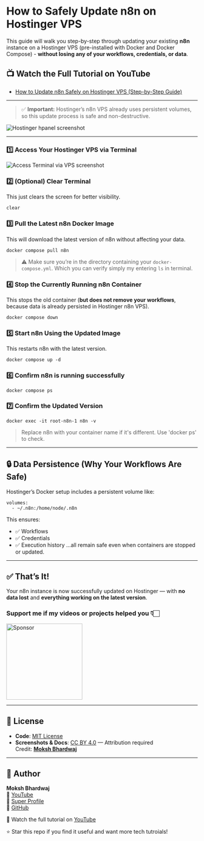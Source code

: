 # How to Safely Update n8n on Hostinger VPS

This guide will walk you step-by-step through updating your existing **n8n** instance on a Hostinger VPS (pre-installed with Docker and Docker Compose) - **without losing any of your workflows, credentials, or data**.

## 📺 Watch the Full Tutorial on YouTube
- [How to Update n8n Safely on Hostinger VPS (Step-by-Step Guide)](https://youtu.be/U8iFlqK28fc)

---
> ✅ **Important:** Hostinger’s n8n VPS already uses persistent volumes, so this update process is safe and non-destructive.

![Hostinger hpanel screenshot](https://github.com/user-attachments/assets/5f375f2e-368b-4ace-9344-8a6cc5bc7ebc)

---
### 1️⃣ Access Your Hostinger VPS via Terminal
![Access Terminal via VPS screenshot](https://github.com/user-attachments/assets/4bafb591-0e21-4138-8c31-a42eab20656a)

### 2️⃣ (Optional) Clear Terminal

This just clears the screen for better visibility.
```
clear
```

### 3️⃣ Pull the Latest n8n Docker Image

This will download the latest version of n8n without affecting your data.
```
docker compose pull n8n
```
> ⚠️ Make sure you’re in the directory containing your `docker-compose.yml`. Which you can verify simply my entering `ls` in terminal.

### 4️⃣ Stop the Currently Running n8n Container

This stops the old container (**but does not remove your workflows**, because data is already persisted in Hostinger n8n VPS).
```
docker compose down
```

### 5️⃣ Start n8n Using the Updated Image

This restarts n8n with the latest version.
```
docker compose up -d
```

### 6️⃣ Confirm n8n is running successfully
```
docker compose ps
```

### 7️⃣ Confirm the Updated Version
```
docker exec -it root-n8n-1 n8n -v
```
> Replace n8n with your container name if it's different. Use 'docker ps' to check.

---
## 🔒 Data Persistence (Why Your Workflows Are Safe)

Hostinger’s Docker setup includes a persistent volume like:

```
volumes:
  - ~/.n8n:/home/node/.n8n
```

This ensures:

* ✅ Workflows
* ✅ Credentials
* ✅ Execution history
  ...all remain safe even when containers are stopped or updated.

---
## ✅ That’s It!

Your n8n instance is now successfully updated on Hostinger — with **no data lost** and **everything working on the latest version**.

### Support me if my videos or projects helped you 👇🏻
<a href="https://github.com/sponsors/Moksh-Bhardwaj">
  <img src="https://img.shields.io/badge/Sponsor-%E2%9D%A4-red?logo=github&logoColor=white" alt="Sponsor" width="200"/>
</a>

---

## 📝 License

- **Code**: [MIT License](https://github.com/Moksh-Bhardwaj/youtube-daily-search-views-tracker-n8n-automation/blob/main/LICENSE)
- **Screenshots & Docs**: [CC BY 4.0](https://creativecommons.org/licenses/by/4.0/) — Attribution required  
  Credit: **[Moksh Bhardwaj](https://superprofile.bio/mokshbhardwaj)**

---

## 🙌 Author

**Moksh Bhardwaj**  
🔗 [YouTube](https://www.youtube.com/@GreyMattersTech)<br/>
🔗 [Super Profile](https://superprofile.bio/mokshbhardwaj)<br/>
🔗 [GitHub](https://github.com/Moksh-Bhardwaj)

🎥 Watch the full tutorial on [YouTube](https://youtu.be/U8iFlqK28fc)

⭐ Star this repo if you find it useful and want more tech tutroials!
